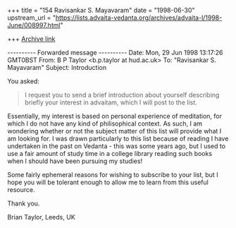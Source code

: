 +++
title = "154 Ravisankar S. Mayavaram"
date = "1998-06-30"
upstream_url = "https://lists.advaita-vedanta.org/archives/advaita-l/1998-June/008997.html"

+++
[Archive link](https://lists.advaita-vedanta.org/archives/advaita-l/1998-June/008997.html)

---------- Forwarded message ----------
Date: Mon, 29 Jun 1998 13:17:26 GMT0BST
From: B P Taylor <b.p.taylor at hud.ac.uk>
To: "Ravisankar S. Mayavaram" <msr at isc.tamu.edu>
Subject: Introduction

You asked:

>I request you to send a brief introduction about yourself describing
>briefly your interest in advaitam, which I will post to the list.

Essentially, my interest is based on personal experience of
meditation, for which I do not have any kind of philisophical
context. As such, I am wondering whether or not the subject matter
of this list will provide what I am looking for. I was drawn
particularly to this list because of reading I have undertaken in the
past on Vedanta - this was some years ago, but I used to use a fair
amount of study time in a college library reading such books when I
should have been pursuing my studies!

Some fairly ephemeral reasons for wishing to subscribe to your list,
but I hope you will be tolerant enough to allow me to learn from
this useful resource.

Thank you.

Brian Taylor, Leeds, UK

